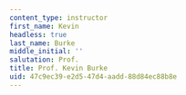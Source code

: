 ```yaml
---
content_type: instructor
first_name: Kevin
headless: true
last_name: Burke
middle_initial: ''
salutation: Prof.
title: Prof. Kevin Burke
uid: 47c9ec39-e2d5-47d4-aadd-88d84ec88b8e
---
```

